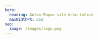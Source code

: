 ```yaml
---
hero:
  heading: Anton Popov site description
  maxWidthPX: 652
seo:
  image: /images/logo.png
---
```

